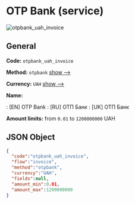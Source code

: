 
# OTP Bank (service) 
![otpbank_uah_invoice](https://static.openfintech.io/payment_methods/otpbank_uah_invoice/logo.svg?w=400&c=v0.59.26#w200)  

## General 
 
**Code:** `otpbank_uah_invoice` 
 
**Method:** `otpbank` 
 [show -->](/payment-methods/otpbank/) 
 
**Currency:** `UAH` [show -->](/currencies/UAH/) 
 
**Name:** 
 
:	[EN] OTP Bank 
:	[RU] ОТП Банк 
:	[UK] ОТП Банк 
 
**Amount limits:** from `0.01` to `1200000000` UAH 

## JSON Object 

```json
{
  "code":"otpbank_uah_invoice",
  "flow":"invoice",
  "method":"otpbank",
  "currency":"UAH",
  "fields":null,
  "amount_min":0.01,
  "amount_max":1200000000
}
```  
